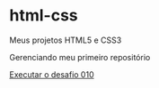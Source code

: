 # html-css
 Meus projetos HTML5 e CSS3

Gerenciando meu primeiro repositório

 <a href="https://nina-d-menk.github.io/html-css/desafios/d010/android-pag">Executar o desafio 010</a>